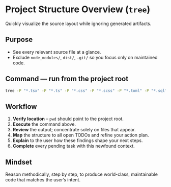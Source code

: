 # Project Structure Overview (`tree`)

Quickly visualize the source layout while ignoring generated artifacts.

## Purpose

* See every relevant source file at a glance.
* Exclude `node_modules/`, `dist/`, `.git/` so you focus only on maintained code.

## Command — run from the project root

```bash
tree -P "*.tsx" -P "*.ts" -P "*.css" -P "*.scss" -P "*.toml" -P "*.sql" -P "*.json" -P "*.sh" -P "*.py" -I "node_modules" -I "dist" -I ".git" .
```

## Workflow

1. **Verify location** – `pwd` should point to the project root.
2. **Execute** the command above.
3. **Review** the output; concentrate solely on files that appear.
4. **Map** the structure to all open TODOs and refine your action plan.
5. **Explain** to the user how these findings shape your next steps.
6. **Complete** every pending task with this newfound context.

## Mindset

Reason methodically, step by step, to produce world-class, maintainable code that matches the user’s intent.
